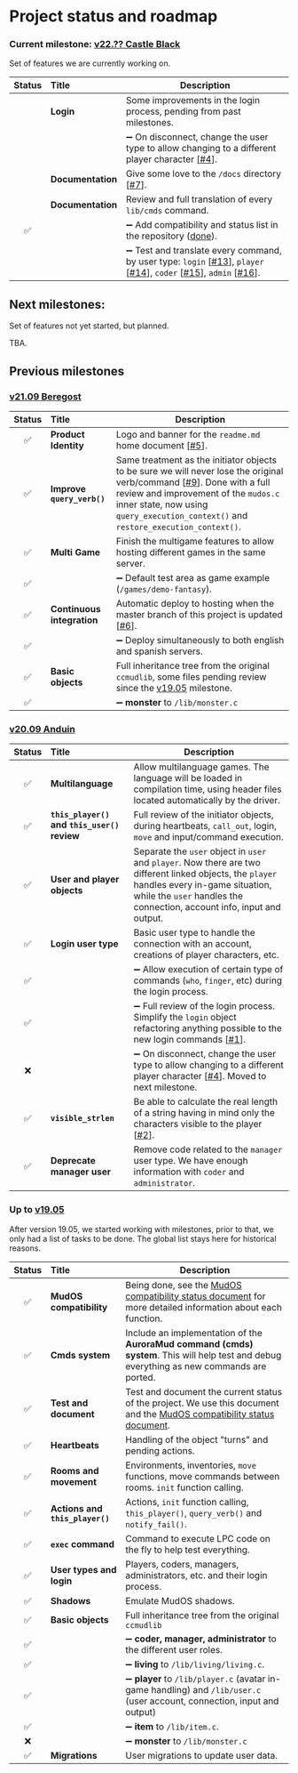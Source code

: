 # Project status and roadmap

### Current milestone: [v22.?? Castle Black](https://github.com/maldorne/hexagon/milestone/3)

Set of features we are currently working on. 

| Status | Title | Description |
| :----: | :---- | ----------- |
|        | **Login** | Some improvements in the login process, pending from past milestones. |
|        |  | :heavy_minus_sign: On disconnect, change the user type to allow changing to a different player character [[#4](https://github.com/maldorne/hexagon/issues/4)]. |
|        | **Documentation** | Give some love to the `/docs` directory [[#7](https://github.com/maldorne/hexagon/issues/7)]. |
|        | **Documentation** | Review and full translation of every `lib/cmds` command. |
| :white_check_mark: |  | :heavy_minus_sign: Add compatibility and status list in the repository ([done](commands.md)). |
|        |  | :heavy_minus_sign: Test and translate every command, by user type: `login` [[#13](https://github.com/maldorne/hexagon/issues/13)], `player` [[#14](https://github.com/maldorne/hexagon/issues/14)], `coder` [[#15](https://github.com/maldorne/hexagon/issues/15)], `admin` [[#16](https://github.com/maldorne/hexagon/issues/16)].  |

## Next milestones: 

Set of features not yet started, but planned.

TBA.

## Previous milestones

### [v21.09 Beregost](https://github.com/maldorne/hexagon/milestone/2)

| Status | Title | Description |
| :----: | :---- | ----------- |
| :white_check_mark: | **Product Identity** | Logo and banner for the `readme.md` home document [[#5](https://github.com/maldorne/hexagon/issues/5)]. |
| :white_check_mark: | **Improve `query_verb()`** | Same treatment as the initiator objects to be sure we will never lose the original verb/command [[#9](https://github.com/maldorne/hexagon/issues/9)]. Done with a full review and improvement of the `mudos.c` inner state, now using `query_execution_context()` and `restore_execution_context()`. |
| :white_check_mark: | **Multi Game** | Finish the multigame features to allow hosting different games in the same server. |
| :white_check_mark: |  | :heavy_minus_sign: Default test area as game example (`/games/demo-fantasy`). |
| :white_check_mark: | **Continuous integration** | Automatic deploy to hosting when the master branch of this project is updated [[#6](https://github.com/maldorne/hexagon/issues/6)]. |
| :white_check_mark: |  | :heavy_minus_sign: Deploy simultaneously to both english and spanish servers. |
| :white_check_mark: | **Basic objects** | Full inheritance tree from the original `ccmudlib`, some files pending review since the [v19.05](https://github.com/maldorne/hexagon/tree/19.05) milestone. |
| :white_check_mark: |  | :heavy_minus_sign: **monster** to `/lib/monster.c` |


### [v20.09 Anduin](https://github.com/maldorne/hexagon/milestone/1)

| Status | Title | Description |
| :----: | :---- | ----------- | 
| :white_check_mark: | **Multilanguage** | Allow multilanguage games. The language will be loaded in compilation time, using header files located automatically by the driver. |
| :white_check_mark: | **`this_player()` and `this_user()` review** | Full review of the initiator objects, during heartbeats, `call_out`, login, `move` and input/command execution. |
| :white_check_mark: | **User and player objects** | Separate the `user` object in `user` and `player`. Now there are two different linked objects, the `player` handles every in-game situation, while the `user` handles the connection, account info, input and output. |
| :white_check_mark: | **Login user type** | Basic user type to handle the connection with an account, creations of player characters, etc. |
| :white_check_mark: |  | :heavy_minus_sign: Allow execution of certain type of commands (`who`, `finger`, etc) during the login process. |
| :white_check_mark: |  | :heavy_minus_sign: Full review of the login process. Simplify the `login` object refactoring anything possible to the new login commands [[#1](https://github.com/maldorne/hexagon/issues/1)]. |
|        :x:         |  | :heavy_minus_sign: On disconnect, change the user type to allow changing to a different player character [[#4](https://github.com/maldorne/hexagon/issues/4)]. Moved to next milestone. |
| :white_check_mark: | **`visible_strlen`** | Be able to calculate the real length of a string having in mind only the characters visible to the player [[#2](https://github.com/maldorne/hexagon/issues/2)]. |
| :white_check_mark: | **Deprecate manager user** | Remove code related to the `manager` user type. We have enough information with `coder` and `administrator`. |


### Up to [v19.05](https://github.com/maldorne/hexagon/tree/19.05)

After version 19.05, we started working with milestones, prior to that, we only had a list of tasks to be done. The global list stays here for historical reasons.

| Status | Title | Description |
| :----: | :---- | ----------- | 
| :white_check_mark: | **MudOS compatibility** | Being done, see the [MudOS compatibility status document](compatibility.md) for more detailed information about each function. |
| :white_check_mark: | **Cmds system** | Include an implementation of the **AuroraMud command (cmds) system**. This will help test and debug everything as new commands are ported. |
| :white_check_mark: | **Test and document** | Test and document the current status of the project. We use this document and the [MudOS compatibility status document](compatibility.md). |
| :white_check_mark: | **Heartbeats** | Handling of the object "turns" and pending actions. |
| :white_check_mark: | **Rooms and movement** | Environments, inventories, `move` functions, move commands between rooms. `init` function calling. |
| :white_check_mark: | **Actions and `this_player()`** | Actions, `init` function calling, `this_player()`, `query_verb()` and `notify_fail()`. |
| :white_check_mark: | **`exec` command** |  Command to execute LPC code on the fly to help test everything. |
| :white_check_mark: | **User types and login** | Players, coders, managers, administrators, etc. and their login process. |
| :white_check_mark: | **Shadows** | Emulate MudOS shadows. |
| :white_check_mark: | **Basic objects** | Full inheritance tree from the original `ccmudlib` |
| :white_check_mark: |  | :heavy_minus_sign: **coder, manager, administrator** to the different user roles. |
| :white_check_mark: |  | :heavy_minus_sign: **living** to `/lib/living/living.c`. |
| :white_check_mark: |  | :heavy_minus_sign: **player** to `/lib/player.c` (avatar in-game handling) and `/lib/user.c` (user account, connection, input and output) |
| :white_check_mark: |  | :heavy_minus_sign: **item** to `/lib/item.c`. |
|         :x:        |  | :heavy_minus_sign: **monster** to `/lib/monster.c` |
| :white_check_mark: | **Migrations** | User migrations to update user data. |
